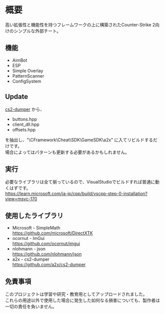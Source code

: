 # 概要
高い拡張性と機能性を持つフレームワークの上に構築されたCounter-Strike 2向けのシンプルな外部チート。  

## 機能
* AimBot
* ESP
* Simple Overlay
* PatternScanner
* ConfigSystem

## Update
[cs2-dumper](https://github.com/a2x/cs2-dumper) から、  

* buttons.hpp  
* client_dll.hpp  
* offsets.hpp  

を抽出し、"\CFramework\Cheat\SDK\GameSDK\a2x" に入てリビルドするだけです。  
場合によってはパターンも更新する必要があるかもしれません。

## 実行
必要なライブラリは全て揃っているので、VisualStudioでビルドすれば普通に動くはずです。  
https://learn.microsoft.com/ja-jp/cpp/build/vscpp-step-0-installation?view=msvc-170

## 使用したライブラリ
* Microsoft - SimpleMath  
https://github.com/microsoft/DirectXTK  
* ocornut - ImGui  
https://github.com/ocornut/imgui
* nlohmann - json  
https://github.com/nlohmann/json  
* a2x - cs2-dumper  
https://github.com/a2x/cs2-dumper

## 免責事項
このプロジェクトは学習や研究・教育用としてアップロードされました。  
これらの用途以外で使用した場合に発生した如何なる損害についても、製作者は一切の責任を負いません。